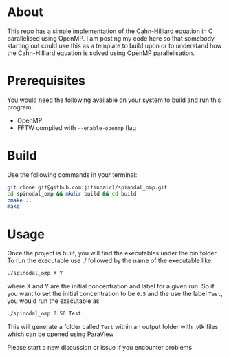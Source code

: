 # About

This repo has a simple implementation of the Cahn-Hilliard equation in C parallelised using OpenMP. I am posting my 
code here so that somebody starting out could use this as a template to build upon or to understand how the 
Cahn-Hilliard equation is solved using OpenMP parallelisation.

# Prerequisites

You would need the following available on your system to build and run this program:
- OpenMP
- FFTW compiled with `--enable-openmp` flag

# Build

Use the following commands in your terminal:

```bash
git clone git@github.com:jitinnair1/spinodal_omp.git
cd spinodal_omp && mkdir build && cd build
cmake ..
make
```

# Usage

Once the project is built, you will find the executables under the bin folder. To run the executable use ./ followed 
by the name of the executable like:

```bash
./spinodal_omp X Y
```

where X and Y are the initial concentration and label for a given run. So if you want to set the initial concentration to be `0.5` and the use the label `Test`, you would run the 
executable as

```bash
./spinodal_omp 0.50 Test
```

This will generate a folder called `Test` within an output folder with .vtk files which can be opened 
using ParaView

Please start a new discussion or issue if you encounter problems
